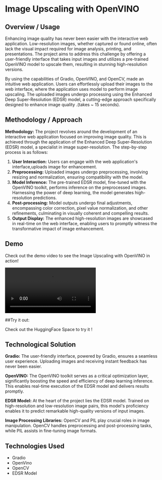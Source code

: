 # Image Upscaling with OpenVINO

## Overview / Usage

Enhancing image quality has never been easier with the interactive web application. Low-resolution images, whether captured or found online, often lack the visual impact required for image analysis, printing, and presentations. The project aims to address this challenge by offering a user-friendly interface that takes input images and utilizes a pre-trained OpenVINO model to upscale them, resulting in stunning high-resolution versions.

By using the capabilities of Gradio, OpenVINO, and OpenCV, made an intuitive web application. Users can effortlessly upload their images to the web interface, where the application uses model to perform image upscaling. The uploaded images undergo processing using the Enhanced Deep Super-Resolution (EDSR) model, a cutting-edge approach specifically designed to enhance image quality .(takes ~ 15 seconds).

## Methodology / Approach

**Methodology:** The project revolves around the development of an interactive web application focused on improving image quality. This is achieved through the application of the Enhanced Deep Super-Resolution (EDSR) model, a specialist in image super-resolution. The step-by-step process is as follows:

1. **User Interaction:** Users can engage with the web application's interface,uploads image for enhancement.
2. **Preprocessing:** Uploaded images undergo preprocessing, involving resizing and normalization, ensuring compatibility with the model.
3. **Model Inference:** The pre-trained EDSR model, fine-tuned with the OpenVINO toolkit, performs inference on the preprocessed images. Harnessing the power of deep learning, the model generates high-resolution predictions.
4. **Post-processing:** Model outputs undergo final adjustments, encompassing color correction, pixel value normalization, and other refinements, culminating in visually coherent and compelling results.
5. **Output Display:** The enhanced high-resolution images are showcased in real-time on the web interface, enabling users to promptly witness the transformative impact of image enhancement.

## Demo

Check out the demo video to see the Image Upscaling with OpenVINO in action!

![EDSR Demo](EDSR-Demo.mp4)

##Try it out:

Check out the HuggingFace Space to try it ! 

## Technological Solution

**Gradio:** The user-friendly interface, powered by Gradio, ensures a seamless user experience. Uploading images and receiving instant feedback has never been easier.

**OpenVINO:** The OpenVINO toolkit serves as a critical optimization layer, significantly boosting the speed and efficiency of deep learning inference. This enables real-time execution of the EDSR model and delivers results promptly.

**EDSR Model:** At the heart of the project lies the EDSR model. Trained on high-resolution and low-resolution image pairs, this model's proficiency enables it to predict remarkable high-quality versions of input images.

**Image Processing Libraries:** OpenCV and PIL play crucial roles in image manipulation. OpenCV handles preprocessing and post-processing tasks, while PIL assists in fine-tuning image formats.

## Technologies Used

- Gradio
- OpenVino
- OpenCV
- EDSR Model
